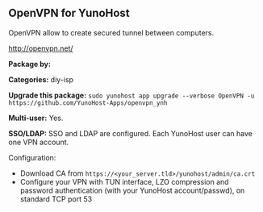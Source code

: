 OpenVPN for YunoHost
--------------------

OpenVPN allow to create secured tunnel between computers.

http://openvpn.net/

**Package by:** 

**Categories:** diy-isp

**Upgrade this package:**
`sudo yunohost app upgrade --verbose OpenVPN -u https://github.com/YunoHost-Apps/openvpn_ynh`

**Multi-user:** Yes.

**SSO/LDAP:** SSO and LDAP are configured. Each YunoHost user can have one VPN account.


Configuration:

* Download CA from `https://<your_server.tld>/yunohost/admin/ca.crt`
* Configure your VPN with TUN interface, LZO compression and password authentication (with your YunoHost account/passwd), on standard TCP port 53
